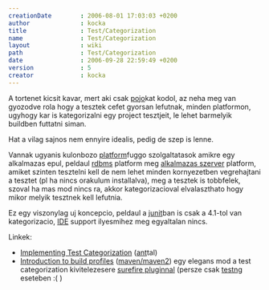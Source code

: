 ```yaml
---
creationDate        : 2006-08-01 17:03:03 +0200 
author              : kocka 
title               : Test/Categorization 
name                : Test/Categorization 
layout              : wiki 
path                : Test/Categorization 
date                : 2006-09-28 22:59:49 +0200 
version             : 5 
creator             : kocka 
---
```

A tortenet kicsit kavar, mert aki csak [pojo](../pojo.html)kat kodol, az neha meg van gyozodve rola hogy a tesztek cefet gyorsan lefutnak, minden platformon, ugyhogy kar is kategorizalni egy project tesztjeit, le lehet barmelyik buildben futtatni siman.

Hat a vilag sajnos nem ennyire idealis, pedig de szep is lenne.

Vannak ugyanis kulonbozo [platform](../Missing.html)fuggo szolgaltatasok amikre egy alkalmazas epul, peldaul [rdbms](../RDBMS.html) platform meg [alkalmazas szerver](../Alkalmazas%20Szerver.html) platform, amiket szinten tesztelni kell de nem lehet minden kornyezetben vegrehajtani a tesztet (pl ha nincs orakulum installalva), meg a tesztek is tobbfelek, szoval ha mas mod nincs ra, akkor kategorizacioval elvalaszthato hogy mikor melyik tesztnek kell lefutnia.

Ez egy viszonylag uj koncepcio, peldaul a [junit](../junit.html)ban is csak a 4.1-tol van kategorizacio, [IDE](../IDE.html) support ilyesmihez meg egyaltalan nincs.

Linkek:

*   [Implementing Test Categorization](http://thediscoblog.com/?p=19) ([ant](../ant.html)tal)
*   [Introduction to build profiles](http://maven.apache.org/guides/introduction/introduction-to-profiles.html) ([maven/maven2](../maven/maven2.html)) egy elegans mod a test categorization kivitelezesere [surefire pluginnal](http://maven.apache.org/plugins/maven-surefire-plugin/examples/testng.html) (persze csak [testng](../testng.html) eseteben :( )


